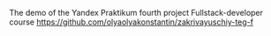 The demo of the Yandex Praktikum fourth project Fullstack-developer course
https://github.com/olyaolyakonstantin/zakrivayuschiy-teg-f 
